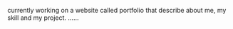 currently working on a website called portfolio that describe about me, my skill and my project.
......
